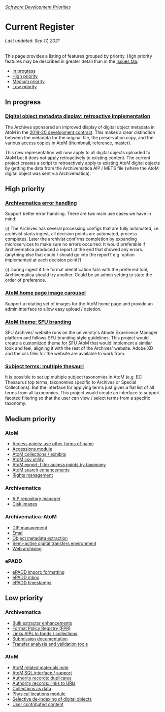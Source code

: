 ###### [Software Development Priorities](README.md)

# Current Register
###### Last updated: Sep 17, 2021

This page provides a listing of features grouped by priority. High priority features may be described in greater detail than in the [Issues tab](https://github.com/SFU-Archives/software-development-priorities/issues).
- [In progress](#in-progress)
- [High priority](#high-priority)
- [Medium priority](#medium-priority)
- [Low priority](#low-priority)

## In progress
### [Digital object metadata display: retroactive implementation](https://github.com/SFU-Archives/software-development-priorities/issues/43)
The Archives sponsored an improved display of digital object metadata in AtoM in the [2019-20 development contract](/development-contracts/2019-20.md). This makes a clear distinction between the metadata for the original file, the preservation copy, and the various access copies in AtoM (thumbnail, reference, master).

This new representation will now apply to all digital objects uploaded to AtoM but it does not apply retroactively to existing content. The current project creates a script to retroactively apply to existing AtoM digital objects by getting the data from the Archivematica AIP / METS file (where the AtoM digital object was sent via Archivematica).

## High priority
### [Archivematica error handling](https://github.com/SFU-Archives/software-development-priorities/issues/7)
Support better error handling. There are two main use cases we have in mind:

(i) The Archives has several processing configs that are fully automated, i.e. archivist starts ingest, all decision points are automated, process completes. Later the archivist confirms completion by expanding microservices to make sure no errors occurred. It would preferable if Archivematica produced a report at the end that showed any errors. (anything else that could / should go into the report? e.g. option implemented at each decision point?)

(i) During ingest if file format identification fails with the preferred tool, Archivematica should try another. Could be an admin setting to state the order of preference.

### [AtoM home page image carousel](https://github.com/SFU-Archives/software-development-priorities/issues/38)
Support a rotating set of images for the AtoM home page and provide an admin interface to allow easy upload / deletion.

### [AtoM theme: SFU branding](https://github.com/SFU-Archives/software-development-priorities/issues/47)
SFU Archives' website runs on the university's Abode Experience Manager platform and follows SFU branding style guidelines. This project would create a customized theme for SFU AtoM that would implement a similar look and feel, aligning it with the rest of the Archives' website. Adobe XD and the css files for the website are available to work from.

### [Subject terms: multiple thesauri](https://github.com/SFU-Archives/software-development-priorities/issues/32)
It is possible to set up multiple subject taxonomies in AtoM (e.g. BC Thesaurus top terms, taxonomies specific to Archives or Special Collections). But the interface for applying terms just gives a flat list of all terms from all taxonomies. This project would create an interface to support faceted filtering so that the user can view / select terms from a specific taxonomy.

## Medium priority
### AtoM
- [Access points: use other forms of name](https://github.com/SFU-Archives/software-development-priorities/issues/35)
- [Accessions module](https://github.com/SFU-Archives/software-development-priorities/issues/21)
- [AtoM collections / exhibits](https://github.com/SFU-Archives/software-development-priorities/issues/39)
- [AtoM csv utility](https://github.com/SFU-Archives/software-development-priorities/issues/26)
- [AtoM export: filter access points by taxonomy](https://github.com/SFU-Archives/software-development-priorities/issues/33)
- [AtoM search enhancements](https://github.com/SFU-Archives/software-development-priorities/issues/20)
- [Rights management](https://github.com/SFU-Archives/software-development-priorities/issues/18)

### Archivematica
- [AIP repository manager](https://github.com/SFU-Archives/software-development-priorities/issues/11)
- [Disk images](https://github.com/SFU-Archives/software-development-priorities/issues/4)

### Archivematica–AtoM
- [DIP management](https://github.com/SFU-Archives/software-development-priorities/issues/12)
- [Email](https://github.com/SFU-Archives/software-development-priorities/issues/13)
- [Object metadata extraction](https://github.com/SFU-Archives/software-development-priorities/issues/14)
- [Semi-active digital transfers environment](https://github.com/SFU-Archives/software-development-priorities/issues/16)
- [Web archiving](https://github.com/SFU-Archives/software-development-priorities/issues/15)

### ePADD
- [ePADD import: formatting](https://github.com/SFU-Archives/software-development-priorities/issues/45)
- [ePADD mbox](https://github.com/SFU-Archives/software-development-priorities/issues/46)
- [ePADD timestamps](https://github.com/SFU-Archives/software-development-priorities/issues/44)

## Low priority
### Archivematica
- [Bulk extractor enhancements](https://github.com/SFU-Archives/software-development-priorities/issues/3)
- [Format Policy Registry (FPR)](https://github.com/SFU-Archives/software-development-priorities/issues/5)
- [Links AIPs to fonds / collections](https://github.com/SFU-Archives/software-development-priorities/issues/1)
- [Submission documentation](https://github.com/SFU-Archives/software-development-priorities/issues/6)
- [Transfer analysis and validation tools](https://github.com/SFU-Archives/software-development-priorities/issues/2)

### AtoM
- [AtoM related materials note](https://github.com/SFU-Archives/software-development-priorities/issues/40)
- [AtoM SQL interface / support](https://github.com/SFU-Archives/software-development-priorities/issues/30)
- [Authority records: duplicates](https://github.com/SFU-Archives/software-development-priorities/issues/34)
- [Authority records: links to URIs](https://github.com/SFU-Archives/software-development-priorities/issues/36)
- [Collections as data](https://github.com/SFU-Archives/software-development-priorities/issues/22)
- [Physical locations module](https://github.com/SFU-Archives/software-development-priorities/issues/19)
- [Selective de-indexing of digital objects](https://github.com/SFU-Archives/software-development-priorities/issues/27)
- [User contributed content](https://github.com/SFU-Archives/software-development-priorities/issues/24)
